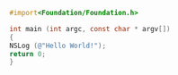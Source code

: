 
``` objective-c
#import<Foundation/Foundation.h>

int main (int argc, const char * argv[]) 
{
NSLog (@"Hello World!");
return 0;
}
```


